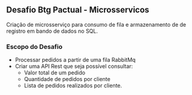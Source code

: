 ## Desafio Btg Pactual - Microsservicos

Criação de microsserviço para consumo de fila e armazenamento de de registro em bando de dados
no SQL.

### Escopo do Desafio 

- Processar pedidos a partir de uma fila RabbitMq
- Criar uma API Rest que seja possível consultar:
  - Valor total de um pedido
  - Quantidade de pedidos por cliente
  - Lista de pedidos realizados por cliente. 

